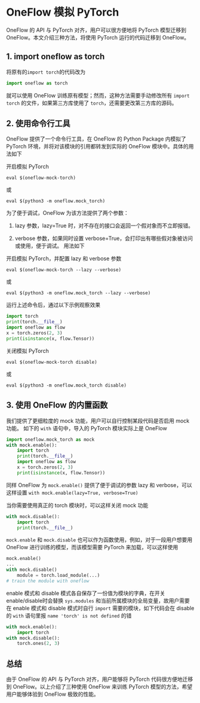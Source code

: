 # OneFlow 模拟 PyTorch

OneFlow 的 API 与 PyTorch 对齐，用户可以很方便地将 PyTorch 模型迁移到 OneFlow。本文介绍三种方法，将使用 PyTorch 运行的代码迁移到 OneFlow。

## 1. import oneflow as torch

将原有的`import torch`的代码改为

```py
import oneflow as torch
```

就可以使用 OneFlow 训练原有模型；然而，这种方法需要手动修改所有 `import torch` 的文件，如果第三方库使用了 `torch`，还需要更改第三方库的源码。

## 2. 使用命令行工具

OneFlow 提供了一个命令行工具，在 OneFlow 的 Python Package 内模拟了 PyTorch 环境，并将对该模块的引用都转发到实际的 OneFlow 模块中。具体的用法如下

开启模拟 PyTorch

```shell
eval $(oneflow-mock-torch)
```

或

```shell
eval $(python3 -m oneflow.mock_torch)
```

为了便于调试，OneFlow 为该方法提供了两个参数：

1.  lazy 参数，lazy=True 时，对不存在的接口会返回一个假对象而不立即报错。

2.  verbose 参数，如果同时设置 verbose=True，会打印出有哪些假对象被访问或使用，便于调试。
用法如下

开启模拟 PyTorch，并配置 lazy 和 verbose 参数

```shell
eval $(oneflow-mock-torch --lazy --verbose)
```

或

```shell
eval $(python3 -m oneflow.mock_torch --lazy --verbose)
```


运行上述命令后，通过以下示例观察效果

```py
import torch
print(torch.__file__)
import oneflow as flow
x = torch.zeros(2, 3)
print(isinstance(x, flow.Tensor))
```

关闭模拟 PyTorch

```shell
eval $(oneflow-mock-torch disable)
```

或

```shell
eval $(python3 -m oneflow.mock_torch disable)
```

## 3. 使用 OneFlow 的内置函数

我们提供了更细粒度的 mock 功能，用户可以自行控制某段代码是否启用 mock 功能。
如下的 `with` 语句中，导入的 PyTorch 模块实际上是 OneFlow

```py
import oneflow.mock_torch as mock
with mock.enable():
    import torch
    print(torch.__file__)
    import oneflow as flow
    x = torch.zeros(2, 3)
    print(isinstance(x, flow.Tensor))
```

同样 OneFlow 为 `mock.enable()` 提供了便于调试的参数 lazy 和 verbose，可以这样设置 `with mock.enable(lazy=True, verbose=True)`

当你需要使用真正的 torch 模块时，可以这样关闭 mock 功能

```py
with mock.disable():
    import torch
    print(torch.__file__)
```

`mock.enable` 和 `mock.disable` 也可以作为函数使用，例如，对于一段用户想要用 OneFlow 进行训练的模型，而该模型需要 PyTorch 来加载，可以这样使用

```py
mock.enable()
...
with mock.disable()
    module = torch.load_module(...)
# train the module with oneflow
```

enable 模式和 disable 模式各自保存了一份值为模块的字典，在开关enable/disable时会替换 `sys.modules` 和当前所属模块的全局变量，故用户需要在 enable 模式和 disable 模式时自行 `import` 需要的模块，如下代码会在 disable 的 `with` 语句里报 `name 'torch' is not defined` 的错
```py
with mock.enable():
    import torch
with mock.disable():
    torch.ones(2, 3)
```

## 总结

由于 OneFlow 的 API 与 PyTorch 对齐，用户能够将 PyTorch 代码很方便地迁移到 OneFlow。以上介绍了三种使用 OneFlow 来训练 PyTorch 模型的方法，希望用户能够体验到 OneFlow 极致的性能。

